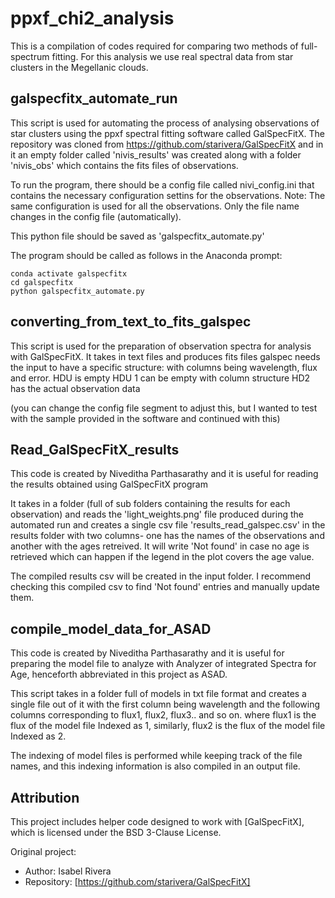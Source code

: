 # ppxf_chi2_analysis
This is a compilation of codes required for comparing two methods of full-spectrum fitting. For this analysis we use real spectral data from star clusters in the Megellanic clouds.

## galspecfitx_automate_run
This script is used for automating the process of analysing observations of star clusters using the ppxf spectral fitting software called GalSpecFitX. The repository was cloned from https://github.com/starivera/GalSpecFitX and in it an empty folder called 'nivis_results' was created along with a folder 'nivis_obs' which contains the fits files of observations.

To run the program, there should be a config file called nivi_config.ini that contains the necessary configuration settins for the observations. Note: The same configuration is used for all the observations. Only the file name changes in the config file (automatically).

This python file should be saved as 'galspecfitx_automate.py'

The program should be called as follows in the Anaconda prompt:
```
conda activate galspecfitx
cd galspecfitx
python galspecfitx_automate.py
```
## converting_from_text_to_fits_galspec
This script is used for the preparation of observation spectra for analysis with GalSpecFitX.
It takes in text files and produces fits files
galspec needs the input to have a specific structure: with columns being wavelength, flux and error.
HDU is empty
HDU 1 can be empty with column structure
HD2 has the actual observation data

(you can change the config file segment to adjust this, but I wanted to test with the sample provided in the software and continued with this)

## Read_GalSpecFitX_results
This code is created by Niveditha Parthasarathy and it is useful for reading the results obtained using GalSpecFitX program

It takes in a folder (full of sub folders containing the results for each observation) and reads the 'light_weights.png' file produced during the automated run and creates a single csv file 'results_read_galspec.csv' in the results folder with two columns- one has the names of the observations and another with the ages retreived. It will write 'Not found' in case no age is retrieved which can happen if the legend in the plot covers the age value.

The compiled results csv will be created in the input folder. I recommend checking this compiled csv to find 'Not found' entries and manually update them.

## compile_model_data_for_ASAD
This code is created by Niveditha Parthasarathy
and it is useful for preparing the model file
to analyze with Analyzer of integrated Spectra for Age,
henceforth abbreviated in this project as ASAD.

This script takes in a folder full of models in txt file format
and creates a single file out of it with the
first column being wavelength and the following
columns corresponding to flux1, flux2, flux3.. and so on.
where flux1 is the flux of the model file Indexed as 1,
similarly, flux2 is the flux of the model file Indexed as 2.


The indexing of model files is performed while keeping
track of the file names, and this indexing information
is also compiled in an output file.

## Attribution

This project includes helper code designed to work with [GalSpecFitX], which is licensed under the BSD 3-Clause License.

Original project:
- Author: Isabel Rivera
- Repository: [https://github.com/starivera/GalSpecFitX]



